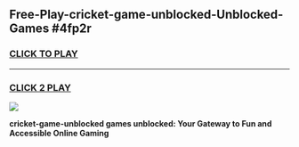 
## Free-Play-cricket-game-unblocked-Unblocked-Games #4fp2r
<h3>
<a href="https://news.freeplayer.one?title=cricket-game-unblocked&ref=8M">CLICK TO PLAY</a></h3>
<hr>

<h3>
<a href="https://news.freeplayer.one?title=cricket-game-unblocked&ref=8M">CLICK 2 PLAY</a>
  
</h3>

<a href="https://news.freeplayer.one?title=cricket-game-unblocked&ref=8M"><img src="https://clearcache.store/games.png"></a>


**cricket-game-unblocked games unblocked: Your Gateway to Fun and Accessible Online Gaming**
